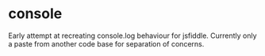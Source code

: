 # console
Early attempt at recreating console.log behaviour for jsfiddle. Currently only a paste from another code base for separation of concerns.
